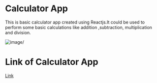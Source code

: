 # Calculator App

This is basic calculator app created using Reactjs.It could be used to perform some basic calculations like addition ,subtraction, multiplication and division.


![image](https://user-images.githubusercontent.com/81436968/132401757-79898300-9d75-494c-b2ce-f471f53e76c8.png)/

# Link of Calculator App
[Link](https://61384212cd8f9c44dc9525fc--tender-noether-edffa8.netlify.app/)



